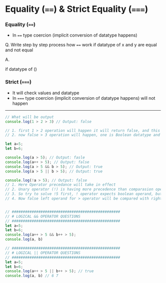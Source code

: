 # Equality (`==`) & Strict Equality (`===`)

### Equality (`==`) 

- In `==` type coercion (implicit conversion of datatype happens) 

Q. Write step by step process how `==` work if datatype of x and y are equal and not equal

A. 

if datatype of ()


### Strict (`===`)

- It will check values and datatype
- In `===` type coercion (implicit conversion of datatype happens)  will not happen

---

```javascript
// What will be output
console.log(1 > 2 > 3) // Output: false

// 1. first 1 > 2 operation will happen it will return false, and this false will be inputted to next operator with operand 3
// 2. now false > 3 operation will happen, one is Boolean datatype and other is number, so Type Coercion will happen false will be converted to Number Datatype which is 0, so 0 > 3 is false. Hence false is returned in output

let a=5;
let b=6;

console.log(a > 5); // Output: fasle
console.log(a++ > 5); // Output: false
console.log(a > 5 && b > 5); // Output: true
console.log(a > 5 || b > 5); // Output: true

console.log(!a > 5); // Output: false
// 1. Here Operator precedance will take in effect
// 2. Unary operator (!) is having more precedence than comparasion operator (>)
// 3. So try to solve !5 first, ! operator expects boolean operand, but we have given number datatype here, so ! operator will try to convert number (5) to Boolean datatype which will result in true because it's not falsy value it's truthy value. Now ! operator will be used on true value, which result in false
// 4. Now false left operand for > operator will be compared with right operand (5), now false will be converted to number datatype again becuase of > operator which will be 0, so now 0 > 5 which  results to false  


// #################################################
// # LOGICAL && OPERATOR QUESTIONS
// #################################################
let a=5;
let b=6;
console.log(a++ > 5 && b++ > 5);
console.log(a, b)

// #################################################
// # LOGICAL || OPERATOR QUESTIONS
// #################################################
let a=5;
let b=6;
console.log(a++ > 5 || b++ > 5); // true
console.log(a, b) // 6 7
```



